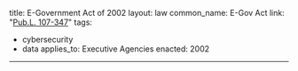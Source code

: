 
title: E-Government Act of 2002
layout: law
common_name: E-Gov Act
link: "[Pub.L. 107-347](https://www.congress.gov/bill/107th-congress/house-bill/2458/text)"
tags:
  - cybersecurity
  - data
applies_to: Executive Agencies
enacted: 2002
---




